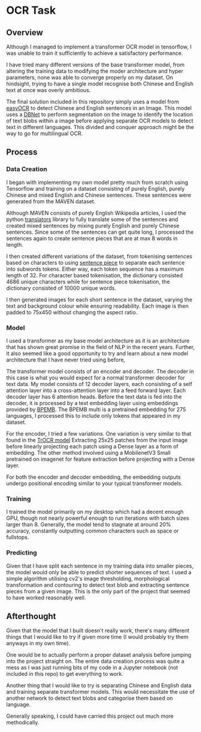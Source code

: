 # OCR Task

## Overview
Although I managed to implement a transformer OCR model in tensorflow, I was
unable to train it sufficiently to achieve a satisfactory performance. 

I have tried many different versions of the base transformer model, from altering
the training data to modifying the moder architecture and hyper parameters, none
was able to converge properly on my dataset. On hindsight, trying to have a single
model recognise both Chinese and English text at once 
was overly ambitious.

The final solution included in this repository simply uses a model from [easyOCR](https://pypi.org/project/easyocr/) to
detect Chinese and English sentences in an Image. This model uses a [DBNet](https://arxiv.org/abs/1911.08947) to perform
segmentation on the image to identify the location of text blobs within a image before
applying separate OCR models to detect text in different languages. This divided and
conquer approach might be the way to go for multilingual OCR.

## Process
### Data Creation
I began with implementing my own model pretty much from scratch using Tensorflow and training on 
a dataset consisting of purely English, purely Chinese and mixed English and Chinese sentences. These sentences
were generated from the MAVEN dataset. 

Although MAVEN consists of purely English Wikipedia articles, I used the python [translators](https://pypi.org/project/translators/) library
to fully translate some of the sentences and created mixed sentences by mixing purely English
and purely Chinese sentences. Since some of the sentences can get quite long, I processed the sentences
again to create sentence pieces that are at max 8 words in length.

I then created different variations of the dataset, from tokenising sentences based on characters to using
[sentence piece](https://github.com/google/sentencepiece) to separate each sentence into subwords tokens. Either way,
each token sequence has a maximum length of 32. For character based tokenisation, the dictionary consisted 4686 unique
characters while for sentence piece tokenisation, the dictionary consisted of 10000 unique words.

I then generated images for each short sentence in the dataset, varying the text and background colour while ensuring 
readability. Each image is then padded to 75x450 without changing the aspect ratio. 

### Model
I used a transformer as my base model architecture as it is an architecture that has shown
great promise in the field of NLP in the recent years. Further, it also seemed like a good
opportunity to try and learn about a new model architecture that I have never tried using before,

The transformer model consists of an encoder and decoder. The decoder in this case is what you would
expect for a normal transformer decoder for text data. My model consists of 12 decoder layers, each consisting
of a self attention layer into a cross-attention layer into a feed forward layer. Each decoder layer
has 6 attention heads. Before the text data is fed into the decoder, it is processed by a text embedding layer using
embeddings provided by [BPEMB](https://bpemb.h-its.org/multi/). The BPEMB multi is a pretrained embedding
for 275 languages, I processed this to include only tokens that appeared in my dataset.

For the encoder, I tried a few variations. One variation is very similar to that found in the [TrOCR model](https://huggingface.co/docs/transformers/model_doc/trocr)
Extracting 25x25 patches from the input image before linearly projecting each patch using a Dense layer as a form of embedding.
The other method involved using a MobilenetV3 Small pretrained on imagenet for feature extraction before projecting
with a Dense layer.

For both the encoder and decoder embedding, the embedding outputs undergo positional encoding similar to your typical
transformer models.

### Training
I trained the model primarily on my desktop which had a decent enough GPU, though not nearly powerful enough
to run iterations with batch sizes larger than 8. Generally, the model tend to stagnate at around 20% accuracy, constantly
outputting common characters such as space or fullstops.

### Predicting
Given that I have split each sentence in my training data into smaller pieces, the model would only be able to predict
shorter sequences of text. I used a simple algorithm utilising cv2's image thresholding, morphological transformation and contouring
to detect text blob and extracting sentence pieces from a given image. This is the only part of the project that 
seemed to have worked reasonably well.

## Afterthought
Given that the model that I built doesn't really work, there's many different things that I would like to try if 
given more time (I would probably try them anyways in my own time). 

One would be to actually perform a proper dataset analysis
before jumping into the project straight on. The entire data creation process was quite a mess as I was just running bits of my code 
in a Jupyter notebook (not included in this repo) to get everything to work.

Another thing that I would like to try is separating Chinese and English data and training separate transformer models.
This would necessitate the use of another network to detect text blobs and categorise them based on language.

Generally speaking, I could have carried this project out much more methodically.